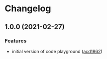 # Changelog

## 1.0.0 (2021-02-27)


### Features

* initial version of code playground ([acd1862](https://github.com/icelam/code-playground/commit/acd1862fbc7e386c032ed195ed4375da9b00ca1f))
